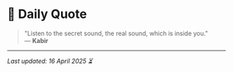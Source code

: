 # 📜 Daily Quote

> "Listen to the secret sound, the real sound, which is inside you."  
> — **Kabir**

---

_Last updated: 16 April 2025 ⏳_
